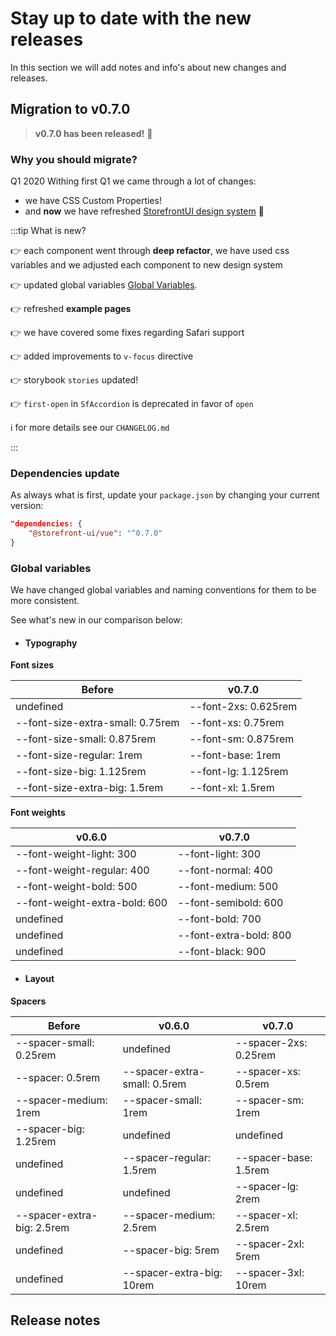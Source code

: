 # Stay up to date with the new releases

In this section we will add notes and info's about new changes and releases.


## Migration to v0.7.0

> **v0.7.0 has been released!** :tada:

### **Why you should migrate?**

Q1 2020
Withing first Q1 we came through a lot of changes:
- we have CSS Custom Properties! 
- and **now** we have refreshed [StorefrontUI design system](http://bit.ly/storefront-ui-design-system) :tada:


:::tip What is new?

:point_right: each component went through **deep refactor**, we have used css variables and we adjusted each component to new design system

:point_right: updated global variables [Global Variables](migration-guide.md#global-variables).

:point_right: refreshed **example pages**

:point_right: we have covered some fixes regarding Safari support

:point_right: added improvements to `v-focus` directive

:point_right: storybook `stories` updated!

:point_right: `first-open` in `SfAccordion` is deprecated in favor of `open`

:information_source: for more details see our `CHANGELOG.md`

:::

### Dependencies update

As always what is first, update your `package.json` by changing your current version:

```json
"dependencies: {
    "@storefront-ui/vue": "^0.7.0"
}
```

### Global variables
We have changed global variables and naming conventions for them to be more consistent.

See what's new in our comparison below: 

- #### **Typography**

**Font sizes**

Before | v0.7.0
------------ | -------------
undefined | --font-2xs: 0.625rem
--font-size-extra-small: 0.75rem | --font-xs: 0.75rem
--font-size-small: 0.875rem | --font-sm: 0.875rem
--font-size-regular: 1rem | --font-base: 1rem
--font-size-big: 1.125rem | --font-lg: 1.125rem
--font-size-extra-big: 1.5rem | --font-xl: 1.5rem


**Font weights**

v0.6.0 | v0.7.0
------------ | -------------
--font-weight-light: 300 | --font-light: 300
--font-weight-regular: 400 | --font-normal: 400
--font-weight-bold: 500 | --font-medium: 500
--font-weight-extra-bold: 600 | --font-semibold: 600
undefined | --font-bold: 700
undefined | --font-extra-bold: 800
undefined | --font-black: 900

- #### **Layout**

**Spacers**

Before | v0.6.0 | v0.7.0
------------ | ------------ | -------------
  --spacer-small: 0.25rem | undefined | --spacer-2xs: 0.25rem
  --spacer: 0.5rem | --spacer-extra-small: 0.5rem | --spacer-xs: 0.5rem
  --spacer-medium: 1rem | --spacer-small: 1rem | --spacer-sm: 1rem
  --spacer-big: 1.25rem | undefined | undefined
  undefined | --spacer-regular: 1.5rem | --spacer-base: 1.5rem
  undefined | undefined | --spacer-lg: 2rem
  --spacer-extra-big: 2.5rem | --spacer-medium: 2.5rem | --spacer-xl: 2.5rem
  undefined | --spacer-big: 5rem | --spacer-2xl: 5rem
  undefined | --spacer-extra-big: 10rem | --spacer-3xl: 10rem

## Release notes